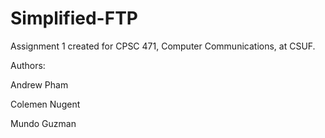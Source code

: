 # Simplified-FTP

Assignment 1 created for CPSC 471, Computer Communications, at CSUF.

Authors:

Andrew Pham

Colemen Nugent

Mundo Guzman
